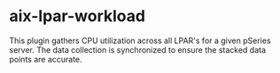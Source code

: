 aix-lpar-workload
=================

This plugin gathers CPU utilization across all LPAR's for a given pSeries server. The data collection is synchronized to ensure the stacked data points are accurate.
